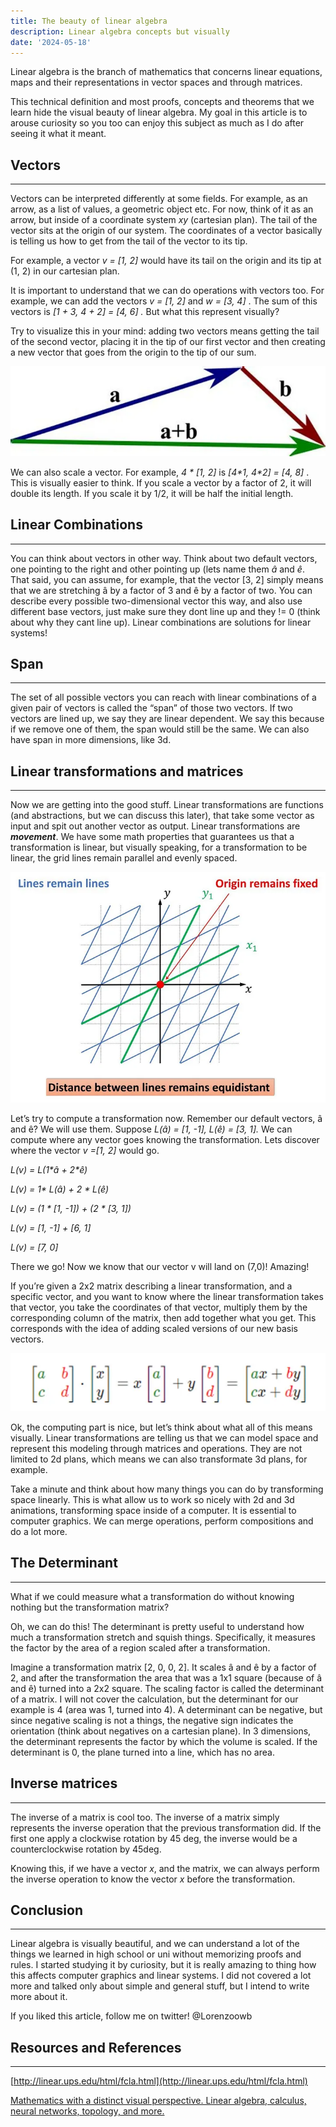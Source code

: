 ```yaml
---
title: The beauty of linear algebra
description: Linear algebra concepts but visually
date: '2024-05-18'
---
```

Linear algebra is the branch of mathematics that concerns linear equations, maps and their representations in vector spaces and through matrices.

This technical definition and most proofs, concepts and theorems that we learn hide the visual beauty of linear algebra. My goal in this article is to arouse curiosity so you too can enjoy this subject as much as I do after seeing it what it meant.

## Vectors
---

Vectors can be interpreted differently at some fields. For example, as an arrow, as a list of values, a geometric object etc. For now, think of it as an arrow, but inside of a coordinate system _xy_ (cartesian plan). The tail of the vector sits at the origin of our system. The coordinates of a vector basically is telling us how to get from the tail of the vector to its tip.

For example, a vector _v = \[1, 2\]_ would have its tail on the origin and its tip at (1, 2) in our cartesian plan.

It is important to understand that we can do operations with vectors too. For example, we can add the vectors _v = \[1, 2\]_ and _w = \[3, 4\]_ . The sum of this vectors is _\[1 + 3, 4 + 2\] = \[4, 6\] ._ But what this represent visually?

Try to visualize this in your mind: adding two vectors means getting the tail of the second vector, placing it in the tip of our first vector and then creating a new vector that goes from the origin to the tip of our sum.
 
![vector sum](/images/the-beauty-of-linear-algebra/vec_sum.webp)

We can also scale a vector. For example, _4 \* \[1, 2\]_ is _\[4\*1, 4\*2\] = \[4, 8\]_ . This is visually easier to think. If you scale a vector by a factor of 2, it will double its length. If you scale it by 1/2, it will be half the initial length.

## Linear Combinations
---

You can think about vectors in other way. Think about two default vectors, one pointing to the right and other pointing up (lets name them _â_ and _ê_. That said, you can assume, for example, that the vector \[3, 2\] simply means that we are stretching â by a factor of 3 and ê by a factor of two. You can describe every possible two-dimensional vector this way, and also use different base vectors, just make sure they dont line up and they != 0 (think about why they cant line up). Linear combinations are solutions for linear systems!

## Span
---

The set of all possible vectors you can reach with linear combinations of a given pair of vectors is called the “span” of those two vectors. If two vectors are lined up, we say they are linear dependent. We say this because if we remove one of them, the span would still be the same. We can also have span in more dimensions, like 3d.

## Linear transformations and matrices
---

Now we are getting into the good stuff. Linear transformations are functions (and abstractions, but we can discuss this later), that take some vector as input and spit out another vector as output. Linear transformations are **_movement_**. We have some math properties that guarantees us that a transformation is linear, but visually speaking, for a transformation to be linear, the grid lines remain parallel and evenly spaced.

![grid after linear transformation](/images/the-beauty-of-linear-algebra/linear_transformation.webp)

Let’s try to compute a transformation now. Remember our default vectors, â and ê? We will use them. Suppose _L(â) = \[1, -1\], L(ê) = \[3, 1\]._ We can compute where any vector goes knowing the transformation. Lets discover where the vector _v =\[1, 2\]_ would go.

_L(v) = L(1\*â + 2\*ê)_

_L(v) = 1\* L(â) + 2 \* L(ê)_

_L(v) = (1 \* \[1, -1\]) + (2 \* \[3, 1\])_

_L(v) = \[1, -1\] + \[6, 1\]_

_L(v) = \[7, 0\]_

There we go! Now we know that our vector v will land on (7,0)! Amazing!

If you’re given a 2x2 matrix describing a linear transformation, and a specific vector, and you want to know where the linear transformation takes that vector, you take the coordinates of that vector, multiply them by the corresponding column of the matrix, then add together what you get. This corresponds with the idea of adding scaled versions of our new basis vectors.

![scaling vectors](/images/the-beauty-of-linear-algebra/scaling.webp)

Ok, the computing part is nice, but let’s think about what all of this means visually. Linear transformations are telling us that we can model space and represent this modeling through matrices and operations. They are not limited to 2d plans, which means we can also transformate 3d plans, for example.

Take a minute and think about how many things you can do by transforming space linearly. This is what allow us to work so nicely with 2d and 3d animations, transforming space inside of a computer. It is essential to computer graphics. We can merge operations, perform compositions and do a lot more.

## The Determinant
---

What if we could measure what a transformation do without knowing nothing but the transformation matrix?

Oh, we can do this! The determinant is pretty useful to understand how much a transformation stretch and squish things. Specifically, it measures the factor by the area of a region scaled after a transformation.

Imagine a transformation matrix \[2, 0, 0, 2\]. It scales â and ê by a factor of 2, and after the transformation the area that was a 1x1 square (because of â and ê) turned into a 2x2 square. The scaling factor is called the determinant of a matrix. I will not cover the calculation, but the determinant for our example is 4 (area was 1, turned into 4). A determinant can be negative, but since negative scaling is not a things, the negative sign indicates the orientation (think about negatives on a cartesian plane). In 3 dimensions, the determinant represents the factor by which the volume is scaled. If the determinant is 0, the plane turned into a line, which has no area.

## Inverse matrices
---

The inverse of a matrix is cool too. The inverse of a matrix simply represents the inverse operation that the previous transformation did. If the first one apply a clockwise rotation by 45 deg, the inverse would be a counterclockwise rotation by 45deg.

Knowing this, if we have a vector _x_, and the matrix, we can always perform the inverse operation to know the vector _x_ before the transformation.

## Conclusion
---

Linear algebra is visually beautiful, and we can understand a lot of the things we learned in high school or uni without memorizing proofs and rules. I started studying it by curiosity, but it is really amazing to thing how this affects computer graphics and linear systems. I did not covered a lot more and talked only about simple and general stuff, but I intend to write more about it.

If you liked this article, follow me on twitter! @Lorenzoowb

## Resources and References
---

[http://linear.ups.edu/html/fcla.html](http://linear.ups.edu/html/fcla.html)

[Mathematics with a distinct visual perspective. Linear algebra, calculus, neural networks, topology, and more.](https://www.3blue1brown.com/topics/linear-algebra?source=post_page-----160de36b680a--------------------------------)
